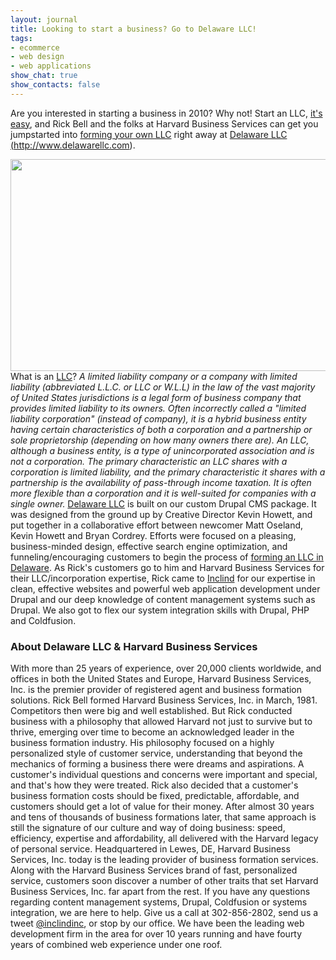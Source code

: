 ```yaml
---
layout: journal
title: Looking to start a business? Go to Delaware LLC!
tags: 
- ecommerce
- web design
- web applications
show_chat: true
show_contacts: false
---
```


Are you interested in starting a business in 2010? Why not! Start an LLC, <a href="http://www.delawarellc.com" target="_blank">it&#39;s easy</a>, and Rick Bell and the folks at Harvard Business Services can get you jumpstarted into <a href="http://www.delawarellc.com" target="_blank">forming your own LLC</a> right away at <a href="http://www.delawarellc.com" target="_blank">Delaware LLC (http://www.delawarellc.com)</a>. <p class="rtecenter"> <a href="http://www.delawarellc.com" target="_blank"><img alt="" class="aligncenter size-full wp-image-532" height="339" src="/sites/default/files/images/delawareinc.jpg" title="delawareinc" width="550" /></a> What is an <a href="http://en.wikipedia.org/wiki/Limited_liability_company" target="_blank">LLC</a>? <em>A limited liability company or a company with limited liability (abbreviated L.L.C. or LLC or W.L.L) in the law of the vast majority of United States jurisdictions is a legal form of business company that provides limited liability to its owners. Often incorrectly called a &quot;limited liability corporation&quot; (instead of company), it is a hybrid business entity having certain characteristics of both a corporation and a partnership or sole proprietorship (depending on how many owners there are). An LLC, although a business entity, is a type of unincorporated association and is not a corporation. The primary characteristic an LLC shares with a corporation is limited liability, and the primary characteristic it shares with a partnership is the availability of pass-through income taxation. It is often more flexible than a corporation and it is well-suited for companies with a single owner.</em> <a href="http://www.delawarellc.com" target="_blank">Delaware LLC</a> is built on our custom Drupal CMS package. It was designed from the ground up by Creative Director Kevin Howett, and put together in a collaborative effort between newcomer Matt Oseland, Kevin Howett and Bryan Cordrey. Efforts were focused on a pleasing, business-minded design, effective search engine optimization, and funneling/encouraging customers to begin the process of <a href="http://www.delawarellc.com" target="_blank">forming an LLC in Delaware</a>. As Rick&#39;s customers go to him and Harvard Business Services for their LLC/incorporation expertise, Rick came to <a href="http://www.inclind.com" target="_blank">Inclind</a> for our expertise in clean, effective websites and powerful web application development under Drupal and our deep knowledge of content management systems such as Drupal. We also got to flex our system integration skills with Drupal, PHP and Coldfusion. <h3> About Delaware LLC &amp; Harvard Business Services</h3> With more than 25 years of experience, over 20,000 clients worldwide, and offices in both the United States and Europe, Harvard Business Services, Inc. is the premier provider of registered agent and business formation solutions. Rick Bell formed Harvard Business Services, Inc. in March, 1981. Competitors then were big and well established. But Rick conducted business with a philosophy that allowed Harvard not just to survive but to thrive, emerging over time to become an acknowledged leader in the business formation industry. His philosophy focused on a highly personalized style of customer service, understanding that beyond the mechanics of forming a business there were dreams and aspirations. A customer&#39;s individual questions and concerns were important and special, and that&#39;s how they were treated. Rick also decided that a customer&#39;s business formation costs should be fixed, predictable, affordable, and customers should get a lot of value for their money. After almost 30 years and tens of thousands of business formations later, that same approach is still the signature of our culture and way of doing business: speed, efficiency, expertise and affordability, all delivered with the Harvard legacy of personal service. Headquartered in Lewes, DE, Harvard Business Services, Inc. today is the leading provider of business formation services. Along with the Harvard Business Services brand of fast, personalized service, customers soon discover a number of other traits that set Harvard Business Services, Inc. far apart from the rest. If you have any questions regarding content management systems, Drupal, Coldfusion or systems integration, we are here to help. Give us a call at 302-856-2802, send us a tweet <a href="http://twitter.com/inclindinc" target="_blank">@inclindinc</a>, or stop by our office. We have been the leading web development firm in the area for over 10 years running and have fourty years of combined web experience under one roof.